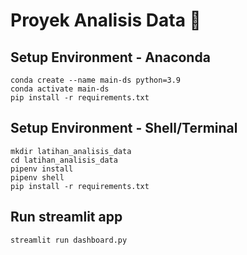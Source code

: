 # Proyek Analisis Data 🚴
## Setup Environment - Anaconda
```
conda create --name main-ds python=3.9  
conda activate main-ds  
pip install -r requirements.txt  
```
## Setup Environment - Shell/Terminal
```
mkdir latihan_analisis_data  
cd latihan_analisis_data  
pipenv install  
pipenv shell  
pip install -r requirements.txt  
```
## Run streamlit app
```streamlit run dashboard.py```
